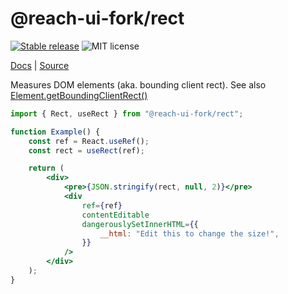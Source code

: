 # @reach-ui-fork/rect

[![Stable release](https://img.shields.io/npm/v/@reach-ui-fork/rect.svg)](https://npm.im/@reach-ui-fork/rect) ![MIT license](https://badgen.now.sh/badge/license/MIT)

[Docs](https://reach.tech/rect) | [Source](https://github.com/reach/reach-ui/tree/main/packages/rect)

Measures DOM elements (aka. bounding client rect). See also [Element.getBoundingClientRect()](https://developer.mozilla.org/en-US/docs/Web/API/Element/getBoundingClientRect)

```jsx
import { Rect, useRect } from "@reach-ui-fork/rect";

function Example() {
	const ref = React.useRef();
	const rect = useRect(ref);

	return (
		<div>
			<pre>{JSON.stringify(rect, null, 2)}</pre>
			<div
				ref={ref}
				contentEditable
				dangerouslySetInnerHTML={{
					__html: "Edit this to change the size!",
				}}
			/>
		</div>
	);
}
```
